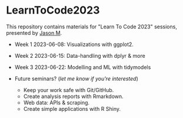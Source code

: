 # LearnToCode2023

This repository contains materials for "Learn To Code 2023" sessions, presented by [Jason M]().

- Week 1 2023-06-08: Visualizations with ggplot2. 
- Week 2 2023-06-15: Data-handling with dplyr & more
- Week 3 2023-06-22: Modelling and ML with tidymodels

- Future seminars? (*let me know if you're interested*) 
  - Keep your work safe with Git/GitHub.
  - Create analysis reports with Rmarkdown.
  - Web data: APIs & scraping.
  - Create simple applications with R Shiny.



